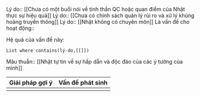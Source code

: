 Lý do:: [[Chưa có một buổi nói về tinh thần QC hoặc quan điểm của Nhật thực sự hiệu quả]]
Lý do:: [[Chưa có chính sách quản lý rủi ro và xử lý khủng hoảng truyền thông]]
Lý do:: [[Nhật không có chuyên môn]]
Là vấn đề cho hoạt động:: 

Hệ quả của vấn đề này:
```dataview
List where contains(lý-do,[[]])
```
Mâu thuẫn:: [[Nhật tự tin về sự hấp dẫn và độc đáo của các ý tưởng của mình]] 

| Giải pháp gợi ý | Vấn đề phát sinh |
| --------------- | ---------------- |
|                 |                  |
